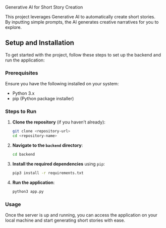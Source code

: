 Generative AI for Short Story Creation

This project leverages Generative AI to automatically create short stories. By inputting simple prompts, the AI generates creative narratives for you to explore.

## Setup and Installation

To get started with the project, follow these steps to set up the backend and run the application:

### Prerequisites

Ensure you have the following installed on your system:
- Python 3.x
- pip (Python package installer)

### Steps to Run

1. **Clone the repository** (if you haven’t already):

    ```bash
    git clone <repository-url>
    cd <repository-name>
    ```

2. **Navigate to the `backend` directory**:

    ```bash
    cd backend
    ```

3. **Install the required dependencies** using `pip`:

    ```bash
    pip3 install -r requirements.txt
    ```

4. **Run the application**:

    ```bash
    python3 app.py
    ```

### Usage

Once the server is up and running, you can access the application on your local machine and start generating short stories with ease.

